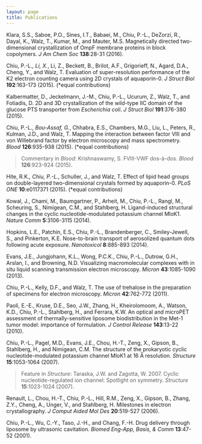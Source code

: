 ```yaml
---
layout: page
title: Publications
---
```


Klara, S.S., Saboe, P.O., Sines, I.T., Babaei, M., Chiu, P.-L., DeZorzi, R., Dayal, K., Walz, T., Kumar, M., and Mauter, M.S. Magnetically directed two-dimensional crystallization of OmpF membrane proteins in block copolymers. *J Am Chem Soc* **138**:28-31 (2016).

Chiu, P.-L.*, Li, X.*, Li, Z., Beckett, B., Brilot, A.F., Grigorieff, N., Agard, D.A., Cheng, Y., and Walz, T. Evaluation of super-resolution performance of the K2 electron counting camera using 2D crystals of aquaporin-0. *J Struct Biol* **192**:163-173 (2015). (*equal contributions) 

Kalbermatter, D., Jeckelmann, J.-M., Chiu, P.-L., Ucurum, Z., Walz, T., and Fotiadis, D. 2D and 3D crystallization of the wild-type IIC domain of the glucose PTS transporter from *Escherichia coli*. *J Struct Biol* **191**:376-380 (2015). 

Chiu, P.-L.*, Bou-Assaf, G.*, Chhabra, E.S., Chambers, M.G., Liu, L., Peters, R., Kulman, J.D., and Walz, T. Mapping the interaction between factor VIII and von Willebrand factor by electron microscopy and mass spectrometry. *Blood* **126**:935-938 (2015). (*equal contributions) 

> Commentary in *Blood*: Krishnaswamy, S. FVIII-VWF dos-à-dos. *Blood* **126**:923-924 (2015). 

Hite, R.K.*, Chiu, P.-L.*, Schuller, J., and Walz, T. Effect of lipid head groups on double-layered two-dimensional crystals formed by aquaporin-0. *PLoS ONE* **10**:e0117371 (2015). (*equal contributions) 

Kowal, J., Chami, M., Baumgartner, P., Arheit, M., Chiu, P.-L., Rangl, M., Scheuring, S., Nimigean, C.M., and Stahlberg, H. Ligand-induced structural changes in the cyclic nucleotide-modulated potassium channel MloK1. *Nature Comm* **5**:3106-3115 (2014). 

Hopkins, L.E., Patchin, E.S., Chiu, P.-L., Brandenberger, C., Smiley-Jewell, S., and Pinkerton, K.E. Nose-to-brain transport of aerosolized quantum dots following acute exposure. *Nanotoxicol* **8**:885-893 (2014). 

Evans, J.E., Jungjohann, K.L., Wong, P.C.K., Chiu, P.-L., Dutrow, G.H., Arslan, I., and Browning, N.D. Visualizing macromolecular complexes with in situ liquid scanning transmission electron microscopy. *Micron* **43**:1085-1090 (2013).

Chiu, P.-L., Kelly, D.F., and Walz, T. The use of trehalose in the preparation of specimens for electron microscopy. *Micron* **42**:762-772 (2011). 

Paoli, E.-E., Kruse, D.E., Seo, J.W., Zhang, H., Kheirolomoom, A., Watson, K.D., Chiu, P.-L., Stahlberg, H., and Ferrara, K.W. An optical and microPET assessment of thermally-sensitive liposome biodistribution in the Met-1 tumor model: importance of formulation. *J Control Release* **143**:13-22 (2010). 

Chiu, P.-L., Pagel, M.D., Evans, J.E., Chou, H.-T., Zeng, X., Gipson, B., Stahlberg, H., and Nimigean, C.M. The structure of the prokaryotic cyclic nucleotide-modulated potassium channel MloK1 at 16 Å resolution. *Structure* **15**:1053-1064 (2007). 

> Feature in *Structure*: Taraska, J.W. and Zagotta, W. 2007. Cyclic nucleotide-regulated ion channel: Spotlight on symmetry. *Structure* **15**:1023-1024 (2007). 

Renault, L., Chou, H.-T., Chiu, P.-L., Hill, R.M., Zeng, X., Gipson, B., Zhang, Z.Y., Cheng, A., Unger, V., and Stahlberg, H.  Milestones in electron crystallography. *J Comput Aided Mol Des* **20**:519-527 (2006). 

Chiu, P.-L., Wu, C.-Y., Taso, J.-H., and Chang, F.-H. Drug delivery through liposome by ultrasonic cavitation. *Biomed Eng-App, Basis, & Comm* **13**:47-52 (2001).   
